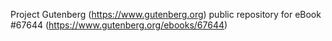 Project Gutenberg (https://www.gutenberg.org) public repository for
eBook #67644 (https://www.gutenberg.org/ebooks/67644)
